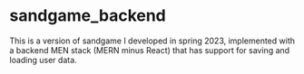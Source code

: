 # sandgame_backend
This is a version of sandgame I developed in spring 2023, implemented with a backend MEN stack (MERN minus React) that has support for saving and loading user data.

